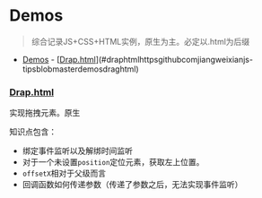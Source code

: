 # Demos
> 综合记录JS+CSS+HTML实例，原生为主。必定以.html为后缀

<!-- TOC -->

- [Demos](#demos)
        - [[Drap.html](https://github.com/JiangWeixian/JS-Tips/blob/master/Demos/drag.html)](#draphtmlhttpsgithubcomjiangweixianjs-tipsblobmasterdemosdraghtml)

<!-- /TOC -->

### [Drap.html](https://github.com/JiangWeixian/JS-Tips/blob/master/Demos/drag.html)

实现拖拽元素。原生

知识点包含：

* 绑定事件监听以及解绑时间监听
* 对于一个未设置`position`定位元素，获取左上位置。
* `offsetX`相对于父级而言
* 回调函数如何传递参数（传递了参数之后，无法实现事件监听）